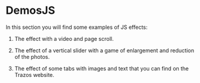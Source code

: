 # DemosJS

In this section you will find some examples of JS effects:

1) The effect with a video and page scroll.

2) The effect of a vertical slider with a game of enlargement and reduction of the photos. 

3) The effect of some tabs with images and text that you can find on the Trazos website. 
